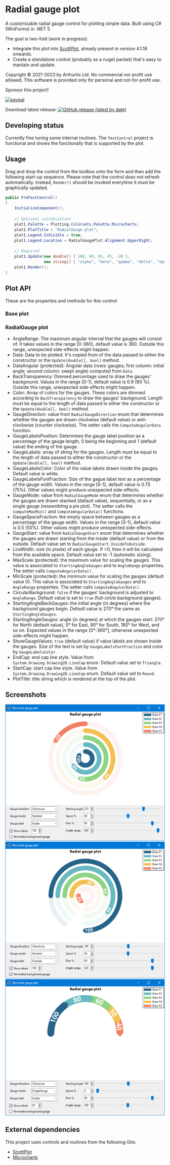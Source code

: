 # Radial gauge plot
A customizable radial gauge control for plotting simple data. Built using C# (WinForms) in .NET 5.

The goal is two-fold (work in progress):
* Integrate this plot into [ScottPlot](https://github.com/ScottPlot/ScottPlot), already present in version 4.1.18 onwards.
* Create a standalone control (probably as a nuget packet) that's easy to mantain and update.

Copyright © 2021-2023 by Arthurits Ltd. No commercial nor profit use allowed. This software is provided only for personal and not-for-profit use.

Sponsor this project!

[![paypal](https://www.paypalobjects.com/en_US/i/btn/btn_donateCC_LG.gif)](https://www.paypal.com/paypalme/ArthuritsLtd)

Download latest release: [![GitHub release (latest by date)](https://img.shields.io/github/v/release/arthurits/RadialGaugePlot?include_prereleases)](https://github.com/arthurits/RadialGaugePlot/releases)

## Developing status
Currently fine tuning some internal routines.
The `TestControl` project is functional and shows the functionally that is supported by the plot.

## Usage
Drag and drop the control from the toolbox onto the form and then add the following start-up sequence.
Please note that the control does not refresh automatically. Instead, `Render()` should be invoked everytime it must be graphically updated.

```csharp
public FrmTestControl()
{
    InitializeComponent();
    
    // Optional customization
    plot1.Palette = Plotting.Colorsets.Palette.Microcharts;
    plot1.PlotTitle = "RadialGauge plot";
    plot1.Legend.IsVisible = true;
    plot1.Legend.Location = RadialGaugePlot.Alignment.UpperRight;

    // Required
    plot1.Update(new double[] { 100, 80, 65, 45, -20 },
                 new string[] { "alpha", "beta", "gamma", "delta", "epsilon" });
    plot1.Render();
}
```

## Plot API
These are the properties and methods for this control
### Base plot
### RadialGauge plot
- AngleRange: The maximum angular interval that the gauges will consist of. It takes values in the range [0-360], default value is 360. Outside this range, unexpected side-effects might happen.
- Data: Data to be plotted. It's copied from of the data passed to either the constructor or the `Update(double[], bool)` method.
- DataAngular (protected): Angular data (rows: gauges; first column: initial angle; second column: swept angle) computed from `Data`.
- BackTransparency:  Dimmed percentage used to draw the gauges' background. Values in the range [0-1], default value is 0.9 (90 %). Outside this range, unexpected side-effects might happen.
- Color: Array of colors for the gauges. These colors are dimmed according to `BackTransparency` to draw the gauges' background. Length must be equal to the length of data passed to either the constructor or the `Update(double[], bool)` method.
- GaugeDirection: value from `RadialGaugeDirection` enum that determines whether the gauges are drawn clockwise (default value) or anti-clockwise (counter clockwise). The setter calls the `ComputeAngularData` function.
- GaugeLabelsPosition: Determines the gauge label position as a percentage of the gauge length, 0 being the beginning and 1 (default value) the ending of the gauge.
- GaugeLabels: array of string for the gauges. Length must be equal to the length of data passed to either the constructor or the `Update(double[], bool)` method.
- GaugeLabelsColor: Color of the value labels drawn inside the gauges. Default value is white.
- GaugeLabelsFontFraction: Size of the gague label text as a percentage of the gauge width. Values in the range [0-1], default value is 0.75 (75%). Other values might produce unexpected side-effects.
- GaugeMode: value from `RadialGaugeMode` enum that determines whether the gauges are drawn stacked (dafault value), sequentially, or as a single gauge (ressembling a pie plot). The setter calls the `ComputeMaxMin()` and `ComputeAngularData()` functions.
- GaugeSpaceFraction: the empty space between gauges as a percentage of the gauge width. Values in the range [0-1], default value is 0.5 (50%). Other values might produce unexpected side-effects.
- GaugeStart: value from `RadialGaugeStart` enum that determines whether the gauges are drawn starting from the inside (default value) or from the outside. Default value set to `RadialGaugeStart.InsideToOutside`.
- LineWidth: size (in pixels) of each gauge. If <0, then it will be calculated from the available space. Default value set to -1 (automatic sizing).
- MaxScale (protected): the maximum value for scaling the gauges. This value is associated to `StartingAngleGauges` and to `AngleRange` properties. The setter calls `ComputeAngularData()`.
- MinScale (protected): the minimum value for scaling the gauges (default value 0). This value is associated to `StartingAngleGauges` and to `AngleRange` properties. The setter calls `ComputeAngularData()`.
- CircularBackground: `false` if the gauges' background is adjusted to `AngleRange`. Default value is set to `true` (full-circle background gauges).
- StartingAngleBackGauges: the initial angle (in degrees) where the background gauges begin. Default value is 270° the same as `StartingAngleGauges`.
- StartingAngleGauges: angle (in degrees) at which the gauges start: 270° for North (default value), 0° for East, 90° for South, 180° for West, and so on. Expected values in the range [0°-360°], otherwise unexpected side-effects might happen.
- ShowGaugeValues: `true` (default value) if value labels are shown inside the gauges. Size of the text is set by `GaugeLabelsFontFraction` and color by `GaugeLabelsColor`.
- EndCap: end cap line style. Value from `System.Drawing.Drawing2D.LineCap` enum. Default value set to `Triangle`.
- StartCap: start cap line style. Value from `System.Drawing.Drawing2D.LineCap` enum. Default value set to `Round`.
- PlotTitle: title string which is rendered at the top of the plot.

## Screenshots
![Screenshot](https://github.com/arthurits/RadialGaugePlot/blob/master/TestControl/images/Screenshot01.png?raw=true "Radial gauge example 1")
![Screenshot](https://github.com/arthurits/RadialGaugePlot/blob/master/TestControl/images/Screenshot02.png?raw=true "Radial gauge example 2")
![Screenshot](https://github.com/arthurits/RadialGaugePlot/blob/master/TestControl/images/Screenshot03.png?raw=true "Radial gauge example 3")

## External dependencies
This project uses controls and routines from the following Gits:
* [ScottPlot](https://github.com/ScottPlot/ScottPlot)
* [Microcharts](https://github.com/dotnet-ad/Microcharts)
